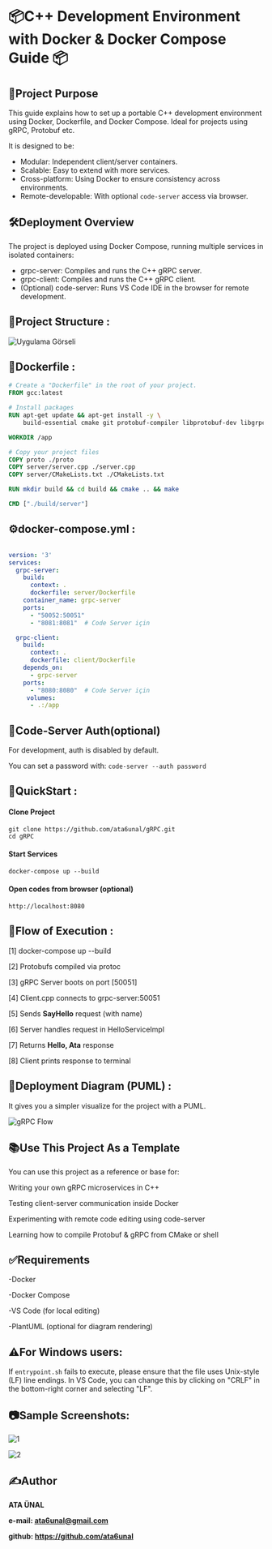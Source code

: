 # 📦C++ Development Environment with Docker & Docker Compose Guide 📦


## 🧩Project Purpose
This guide explains how to set up a portable C++ development environment using Docker, Dockerfile, and
Docker Compose. Ideal for projects using gRPC, Protobuf etc.

It is designed to be:
- Modular: Independent client/server containers.
- Scalable: Easy to extend with more services.
- Cross-platform: Using Docker to ensure consistency across environments.
- Remote-developable: With optional `code-server` access via browser.

## 🛠️Deployment Overview

The project is deployed using Docker Compose, running multiple services in isolated containers:

- grpc-server: Compiles and runs the C++ gRPC server.
- grpc-client: Compiles and runs the C++ gRPC client.
- (Optional) code-server: Runs VS Code IDE in the browser for remote development.


## 📁Project Structure :

![Uygulama Görseli](https://i.imgur.com/Irwg0Ud.png)




## 🐋Dockerfile :

```dockerfile
# Create a "Dockerfile" in the root of your project.
FROM gcc:latest

# Install packages
RUN apt-get update && apt-get install -y \
    build-essential cmake git protobuf-compiler libprotobuf-dev libgrpc++-dev

WORKDIR /app

# Copy your project files
COPY proto ./proto
COPY server/server.cpp ./server.cpp
COPY server/CMakeLists.txt ./CMakeLists.txt

RUN mkdir build && cd build && cmake .. && make

CMD ["./build/server"]
```
## ⚙️docker-compose.yml :

```docker-compose.yml

version: '3'
services:
  grpc-server:
    build:
      context: .
      dockerfile: server/Dockerfile
    container_name: grpc-server
    ports:
      - "50052:50051"
      - "8081:8081"  # Code Server için

  grpc-client:
    build:
      context: .
      dockerfile: client/Dockerfile
    depends_on:
      - grpc-server
    ports:
      - "8080:8080"  # Code Server için
     volumes:
      - .:/app


```

## 🔐Code-Server Auth(optional)
For development, auth is disabled by default.

You can set a password with:
```code-server --auth password```


## 🚀QuickStart :

####  Clone Project 
```
git clone https://github.com/ata6unal/gRPC.git
cd gRPC
```
#### Start Services
```
docker-compose up --build
```
#### Open codes from browser (optional)
```
http://localhost:8080
```

## 📌Flow of Execution :

[1] docker-compose up --build

[2] Protobufs compiled via protoc
    
[3] gRPC Server boots on port [50051]
    
[4] Client.cpp connects to grpc-server:50051
    
[5] Sends **SayHello** request (with name)
    
[6] Server handles request in HelloServiceImpl
    
[7] Returns **Hello, Ata** response
    
[8] Client prints response to terminal

## 🎨Deployment Diagram (PUML) :
It gives you a simpler visualize for the project with a PUML.

![gRPC Flow](https://uml.planttext.com/plantuml/png/ZP8_JyCm4CLtVufJfsO8bArYG4L99TXGEp00W-ESeeZKPtnE652-EyuVugGW5KzMtk_TUxQpOoUjgq-LaCgHXHGRhCYW5K9JZh1AIRsZXGTYju8l0NujX8HEXXX_jA0NrgYOqJOUKgITB3NQETQjb-BmbC2nfrxrUi2lb37H6qWUXQNZ6JDuJFUULZvdJ9ZZNfmSxL-bL5MYTfTA9JtLnVIRK6eG_brgm7-NQaKhn7JT4CTteJ_SmhrIo0nDAI6pzEadmjgGTR3TR6-YC-EKSS6uYKJ828dUjSzBnt3jtp-h2mQcsYg4xZ1Y6Bx4ZwXpXlwU3lXH8xjnyApEESQ6DAFO-M_T__OD)



## 📚Use This Project As a Template
You can use this project as a reference or base for:

Writing your own gRPC microservices in C++

Testing client-server communication inside Docker

Experimenting with remote code editing using code-server

Learning how to compile Protobuf & gRPC from CMake or shell

## ✅Requirements

-Docker

-Docker Compose

-VS Code (for local editing)

-PlantUML (optional for diagram rendering)

## ⚠️For Windows users:
 If `entrypoint.sh` fails to execute, please ensure that the file uses Unix-style (LF) line endings.
 In VS Code, you can change this by clicking on "CRLF" in the bottom-right corner and selecting "LF".


## 📷Sample Screenshots:

![1](https://snipboard.io/8AZMJ2.jpg)


![2](https://snipboard.io/kDUXto.jpg)


## ✍️Author

**ATA ÜNAL**

**e-mail: ata6unal@gmail.com**

**github: https://github.com/ata6unal**


